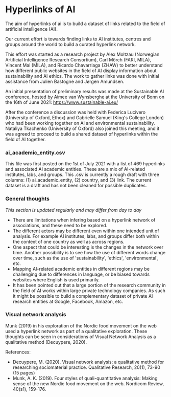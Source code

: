 # Hyperlinks of AI

The aim of hyperlinks of ai is to build a dataset of links related to the field of artificial intelligence (AI).

Our current effort is towards finding links to AI institutes, centres and groups around the world to build a curated hyperlink network.

This effort was started as a research project by Alex Moltzau (Norwegian Artificial Intelligence Research Consortium), Carl Mörch (FARI, MILA), Vincent Mai (MILA), and Ricardo Chavarriaga (ZHAW) to better understand how different public websites in the field of AI display information about sustainability and AI ethics. The work to gather links was done with initial assistance from Julien Bastogne and Jørgen Amundsen.

An initial presentation of preliminary results was made at the Sustainable AI conference, hosted by Aimee van Wynsberghe at the University of Bonn on the 16th of June 2021:
https://www.sustainable-ai.eu/

After the conference a discussion was held with Federica Lucivero (University of Oxford, Ethox) and Gabrielle Samuel (King's College London) who had been working together on AI and environmental sustainability. Nataliya Tkachenko (University of Oxford) also joined this meeting, and it was agreed to proceed to build a shared dataset of hyperlinks within the field of AI together.

### ai_academic_entity.csv

This file was first posted on the 1st of July 2021 with a list of 469 hyperlinks and associated AI academic entities. These are a mix of AI-related institutes, labs, and groups. This .csv is currently a rough draft with three columns: (1) ai_academic_entity, (2) country, and (3) link. The current dataset is a draft and has not been cleaned for possible duplicates.

### General thoughts

*This section is updated regularly and may differ from day to day*

- There are limitations when infering based on a hyperlink network of associations, and these need to be explored.
- The different actors may be different even within one intended unit of analysis. For example AI institutes, labs, and groups differ both within the context of one country as well as across regions.
- One aspect that could be interesting is the changes in the network over time. Another possibility is to see how the use of different words change over time, such as the use of 'sustainability', 'ethics', 'environmental', etc.
- Mapping AI-related academic entities in different regions may be challenging due to differences in language, or be biased towards websites where English is used primarily.
- It has been pointed out that a large portion of the research community in the field of AI works within large private technology companies. As such it might be possible to build a complementary dataset of private AI research entities at Google, Facebook, Amazon, etc.

### Visual network analysis
Munk (2019) in his exploration of the Nordic food movement on the web used a hyperlink network as part of a qualitative exploration. These thoughts can be seen in considerations of Visual Network Analysis as a qualitative method (Decuypere, 2020).

References:
- Decuypere, M. (2020). Visual network analysis: a qualitative method for researching sociomaterial practice. Qualitative Research, 20(1), 73-90 (15 pages)
- Munk, A. K. (2019). Four styles of quali-quantitative analysis: Making sense of the new Nordic food movement on the web. Nordicom Review, 40(s1), 159-176.
